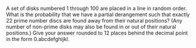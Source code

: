 A set of disks numbered $1$ through $100$ are placed in a line in random order.
What is the probability that we have a partial derangement such that exactly $22$ prime number discs are found away from their natural positions?
(Any number of non-prime disks may also be found in or out of their natural positions.)
Give your answer rounded to $12$ places behind the decimal point in the form 0.abcdefghijkl.